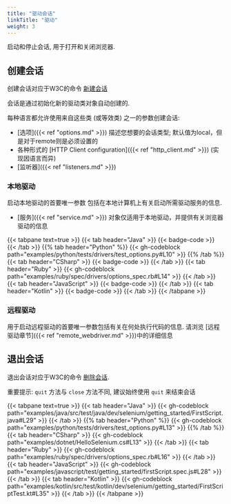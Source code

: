 ```yaml
---
title: "驱动会话"
linkTitle: "驱动"
weight: 3
---
```


启动和停止会话, 用于打开和关闭浏览器.

## 创建会话

创建会话对应于W3C的命令 [新建会话](https://w3c.github.io/webdriver/#new-session) 

会话是通过初始化新的驱动类对象自动创建的.

每种语言都允许使用来自这些类 (或等效类) 之一的参数创建会话:

* [选项]({{< ref "options.md" >}}) 描述您想要的会话类型; 默认值为local，但是对于remote则是必须设置的
* 各种形式的 [HTTP Client configuration]({{< ref "http_client.md" >}}) (实现因语言而异)
* [监听器]({{< ref "listeners.md" >}})

### 本地驱动

启动本地驱动的首要唯一参数
包括在本地计算机上有关启动所需驱动服务的信息.

* [服务]({{< ref "service.md" >}}) 对象仅适用于本地驱动，并提供有关浏览器驱动的信息

{{< tabpane text=true >}}
{{< tab header="Java" >}}
{{< badge-code >}}
{{< /tab >}}
{{% tab header="Python" %}}
{{< gh-codeblock path="examples/python/tests/drivers/test_options.py#L10" >}}
{{% /tab %}}
{{< tab header="CSharp" >}}
{{< badge-code >}}
{{< /tab >}}
{{< tab header="Ruby" >}}
{{< gh-codeblock path="examples/ruby/spec/drivers/options_spec.rb#L14" >}}
{{< /tab >}}
{{< tab header="JavaScript" >}}
{{< badge-code >}}
{{< /tab >}}
{{< tab header="Kotlin" >}}
{{< badge-code >}}
{{< /tab >}}
{{< /tabpane >}}

### 远程驱动

用于启动远程驱动的首要唯一参数包括有关在何处执行代码的信息.
请浏览 [远程驱动章节]({{< ref "remote_webdriver.md" >}})中的详细信息


## 退出会话

退出会话对应于W3C的命令 [删除会话](https://w3c.github.io/webdriver/#delete-session).

重要提示: `quit` 方法与 `close` 方法不同,
建议始终使用 `quit` 来结束会话

{{< tabpane text=true >}}
{{< tab header="Java" >}}
{{< gh-codeblock path="examples/java/src/test/java/dev/selenium/getting_started/FirstScript.java#L29" >}}
{{< /tab >}}
{{% tab header="Python" %}}
{{< gh-codeblock path="examples/python/tests/drivers/test_options.py#L13" >}}
{{% /tab %}}
{{< tab header="CSharp" >}}
{{< gh-codeblock path="examples/dotnet/HelloSelenium.cs#L13" >}}
{{< /tab >}}
{{< tab header="Ruby" >}}
{{< gh-codeblock path="examples/ruby/spec/drivers/options_spec.rb#L16" >}}
{{< /tab >}}
{{< tab header="JavaScript" >}}
{{< gh-codeblock path="examples/javascript/test/getting_started/firstScript.spec.js#L28" >}}
{{< /tab >}}
{{< tab header="Kotlin" >}}
{{< gh-codeblock path="examples/kotlin/src/test/kotlin/dev/selenium/getting_started/FirstScriptTest.kt#L35" >}}
{{< /tab >}}
{{< /tabpane >}}
